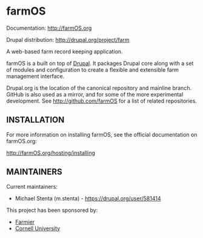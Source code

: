 farmOS
======

Documentation: http://farmOS.org

Drupal distribution: http://drupal.org/project/farm

A web-based farm record keeping application.

farmOS is a built on top of [Drupal](http://drupal.org). It packages Drupal core
along with a set of modules and configuration to create a flexible and
extensible farm management interface.

Drupal.org is the location of the canonical repository and mainline branch.
GitHub is also used as a mirror, and for some of the more experimental
development. See http://github.com/farmOS for a list of related repositories.

INSTALLATION
------------

For more information on installing farmOS, see the official documentation on
farmOS.org:

http://farmOS.org/hosting/installing

MAINTAINERS
-----------

Current maintainers:
 * Michael Stenta (m.stenta) - https://drupal.org/user/581414

This project has been sponsored by:
 * [Farmier](http://farmier.com)
 * [Cornell University](http://www.cornell.edu)
